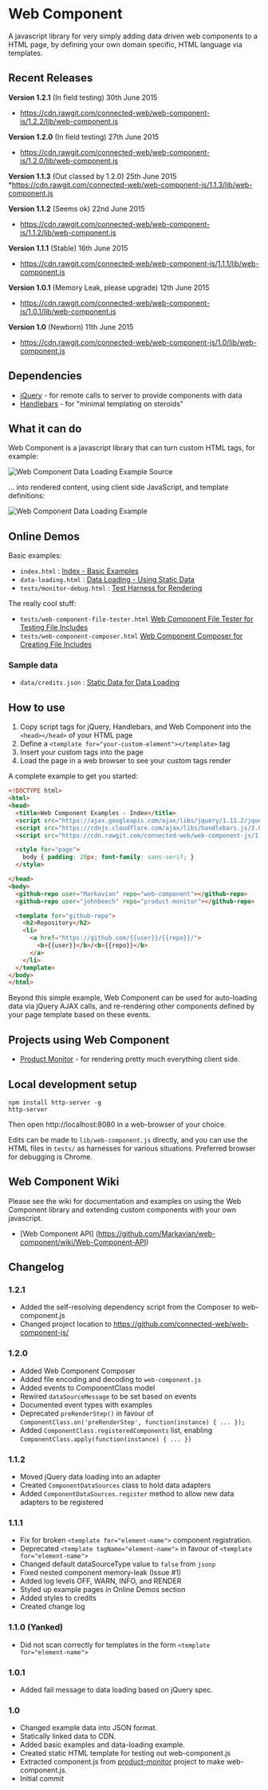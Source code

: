Web Component
=============
A javascript library for very simply adding data driven web components to a HTML page, by defining your own domain specific, HTML language via templates.

Recent Releases
---------------
**Version 1.2.1** (In field testing)
30th June 2015
* https://cdn.rawgit.com/connected-web/web-component-js/1.2.2/lib/web-component.js

**Version 1.2.0** (In field testing)
27th June 2015
* https://cdn.rawgit.com/connected-web/web-component-js/1.2.0/lib/web-component.js

**Version 1.1.3** (Out classed by 1.2.0)
25th June 2015
*https://cdn.rawgit.com/connected-web/web-component-js/1.1.3/lib/web-component.js

**Version 1.1.2** (Seems ok)
22nd June 2015
* https://cdn.rawgit.com/connected-web/web-component-js/1.1.2/lib/web-component.js

**Version 1.1.1** (Stable)
16th June 2015
* https://cdn.rawgit.com/connected-web/web-component-js/1.1.1/lib/web-component.js

**Version 1.0.1** (Memory Leak, please upgrade)
12th June 2015
* https://cdn.rawgit.com/connected-web/web-component-js/1.0.1/lib/web-component.js

**Version 1.0** (Newborn)
11th June 2015
* https://cdn.rawgit.com/connected-web/web-component-js/1.0/lib/web-component.js

Dependencies
------------
- [jQuery](https://jquery.com/) - for remote calls to server to provide components with data
- [Handlebars](http://handlebarsjs.com/) - for "minimal templating on steroids"

What it can do
--------------
Web Component is a javascript library that can turn custom HTML tags, for example:

![Web Component Data Loading Example Source](images/data-loading-example-source.png)

... into rendered content, using client side JavaScript, and template definitions:

![Web Component Data Loading Example](images/data-loading-example.png)

Online Demos
------------
Basic examples:
* `index.html` : [Index - Basic Examples](https://cdn.rawgit.com/connected-web/web-component-js/1.2.1/tests/index.html)
* `data-loading.html` : [Data Loading - Using Static Data](https://cdn.rawgit.com/connected-web/web-component-js/1.2.1/tests/data-loading.html)
* `tests/monitor-debug.html` : [Test Harness for Rendering](https://cdn.rawgit.com/connected-web/web-component-js/1.2.1/tests/monitor-debug.html)

The really cool stuff:
* `tests/web-component-file-tester.html` [Web Component File Tester for Testing File Includes](https://cdn.rawgit.com/connected-web/web-component-js/1.2.1/tests/web-component-file-tester.html)
* `tests/web-component-composer.html` [Web Component Composer for Creating File Includes](https://cdn.rawgit.com/connected-web/web-component-js/1.2.1/tests/web-component-composer.html)

### Sample data
* `data/credits.json` : [Static Data for Data Loading](https://cdn.rawgit.com/connected-web/web-component-js/1.21/tests/data/credits.json)

How to use
----------
1. Copy script tags for jQuery, Handlebars, and Web Component into the `<head></head>` of your HTML page
2. Define a `<template for="your-custom-element"></template>` tag
3. Insert your custom tags into the page
4. Load the page in a web browser to see your custom tags render

A complete example to get you started:
```html
<!DOCTYPE html>
<html>
<head>
  <title>Web Component Examples - Index</title>
  <script src="https://ajax.googleapis.com/ajax/libs/jquery/1.11.2/jquery.min.js"></script>
  <script src="https://cdnjs.cloudflare.com/ajax/libs/handlebars.js/3.0.3/handlebars.js"></script>
  <script src="https://cdn.rawgit.com/connected-web/web-component-js/1.2.1/lib/web-component.js"></script>

  <style for="page">
    body { padding: 20px; font-family: sans-serif; }
  </style>

</head>
<body>
  <github-repo user="Markavian" repo="web-component"></github-repo>
  <github-repo user="johnbeech" repo="product-monitor"></github-repo>

  <template for="github-repo">
    <h2>Repository</h2>
    <li>
      <a href="https://github.com/{{user}}/{{repo}}/">
        <b>{{user}}</b>/<b>{{repo}}</b>
      </a>
    </li>
  </template>
</body>
</html>
```

Beyond this simple example, Web Component can be used for auto-loading data via jQuery AJAX calls, and re-rendering other components defined by your page template based on these events.

Projects using Web Component
----------------------------
* [Product Monitor](https://github.com/johnbeech/product-monitor/) - for rendering pretty much everything client side.

Local development setup
-------------------
```
npm install http-server -g
http-server
```
Then open http://localhost:8080 in a web-browser of your choice.

Edits can be made to `lib/web-component.js` directly, and you can use the HTML files in `tests/` as harnesses for various situations. Preferred browser for debugging is Chrome.

Web Component Wiki
------------------

Please see the wiki for documentation and examples on using the Web Component library and extending custom components with your own javascript.
* [Web Component API] (https://github.com/Markavian/web-component/wiki/Web-Component-API)

Changelog
---------

### 1.2.1
* Added the self-resolving dependency script from the Composer to web-component.js
* Changed project location to https://github.com/connected-web/web-component-js/

### 1.2.0
* Added Web Component Composer
* Added file encoding and decoding to `web-component.js`
* Added events to ComponentClass model
* Rewired `dataSourceMessage` to be set based on events
* Documented event types with examples
* Deprecated `preRenderStep()` in favour of `ComponentClass.on('preRenderStep', function(instance) { ... });`
* Added `ComponentClass.registeredComponents` list, enabling `ComponentClass.apply(function(instance) { ... })`

### 1.1.2
* Moved jQuery data loading into an adapter
* Created `ComponentDataSources` class to hold data adapters
* Added `ComponentDataSources.register` method to allow new data adapters to be registered

### 1.1.1
* Fix for broken `<template for="element-name">` component registration.
* Deprecated `<template tagName="element-name">` in favour of `<template for="element-name">`
* Changed default dataSourceType value to `false` from `jsonp`
* Fixed nested component memory-leak (Issue #1)
* Added log levels OFF, WARN, INFO, and RENDER
* Styled up example pages in Online Demos section
* Added styles to credits
* Created change log

### 1.1.0 (Yanked)
* Did not scan correctly for templates in the form `<template for="element-name">`

### 1.0.1
* Added fail message to data loading based on jQuery spec.

### 1.0
* Changed example data into JSON format.
* Statically linked data to CDN.
* Added basic examples and data-loading example.
* Created static HTML template for testing out web-component.js
* Extracted component.js from [product-monitor](https://github.com/connected-web/product-monitor) project to make web-component.js.
* Initial commit
